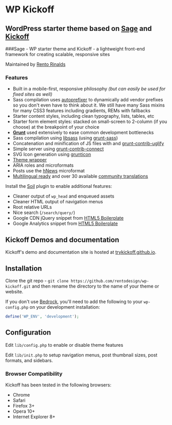 # WP Kickoff
## WordPress starter theme based on [Sage](https://github.com/roots/sage) and [Kickoff](https://github.com/trykickoff/kickoff)
###Sage - WP starter theme and Kickoff - a lightweight front-end framework for creating scalable, responsive sites

Maintained by [Rento Rinalds](https://github.com/rentodesign)

### Features
* Built in a mobile-first, responsive philosophy *(but can easily be used for fixed sites as well)*
* Sass compilation uses [autoprefixer](https://github.com/ai/autoprefixer) to dynamically add vendor prefixes so you don't even have to think about it. We still have many Sass mixins for many CSS3 features including gradients, REMs with fallbacks
* Starter content styles, including clean typography, lists, tables, etc
* Starter form element styles: stacked on small-screen to 2-column (if you choose) at the breakpoint of your choice
* **[Grunt](http://gruntjs.com)** used extensively to ease common development bottlenecks
 * Sass compilation using [libsass](https://github.com/sass/libsass) (using [grunt-sass](https://github.com/sindresorhus/grunt-sass))
 * Concatenation and minification of JS files with and [grunt-contrib-uglify](https://github.com/gruntjs/grunt-contrib-uglify)
 * Simple server using [grunt-contrib-connect](https://github.com/gruntjs/grunt-contrib-connect)
 * SVG Icon generation using [grunticon](https://github.com/filamentgroup/grunticon)
* [Theme wrapper](https://roots.io/sage/docs/theme-wrapper/)
* ARIA roles and microformats
* Posts use the [hNews](http://microformats.org/wiki/hnews) microformat
* [Multilingual ready](https://roots.io/wpml/) and over 30 available [community translations](https://github.com/roots/sage-translations)
 
Install the [Soil](https://github.com/roots/soil) plugin to enable additional features:

* Cleaner output of `wp_head` and enqueued assets
* Cleaner HTML output of navigation menus
* Root relative URLs
* Nice search (`/search/query/`)
* Google CDN jQuery snippet from [HTML5 Boilerplate](http://html5boilerplate.com/)
* Google Analytics snippet from [HTML5 Boilerplate](http://html5boilerplate.com/)

## Kickoff Demos and documentation
Kickoff's demo and documentation site is hosted at [trykickoff.github.io](http://trykickoff.github.io/).

## Installation

Clone the git repo - `git clone https://github.com/rentodesign/wp-kickoff.git` and then rename the directory to the name of your theme or website.

If you don't use [Bedrock](https://github.com/roots/bedrock), you'll need to add the following to your `wp-config.php` on your development installation:

```php
define('WP_ENV', 'development');
```

## Configuration

Edit `lib/config.php` to enable or disable theme features

Edit `lib/init.php` to setup navigation menus, post thumbnail sizes, post formats, and sidebars.

### Browser Compatibility
Kickoff has been tested in the following browsers:
- Chrome
- Safari
- Firefox 3+
- Opera 10+
- Internet Explorer 8+


